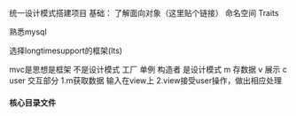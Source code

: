 统一设计模式搭建项目
基础：
了解面向对象（这里贴个链接）
命名空间
Traits

熟悉mysql


选择longtimesupport的框架(lts)

mvc是思想是框架 不是设计模式
工厂 单例 构造者 是设计模式
m 存数据
v 展示
c user 交互部分 1.m获取数据 输入在view上
                2.view接受user操作，做出相应处理



#### 核心目录文件

